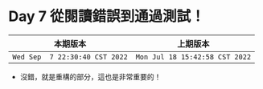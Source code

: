 # Day 7 從閱讀錯誤到通過測試！

|本期版本|上期版本
|:---:|:---:|
`Wed Sep  7 22:30:40 CST 2022` | `Mon Jul 18 15:42:58 CST 2022`

* 沒錯，就是重構的部分，這也是非常重要的！